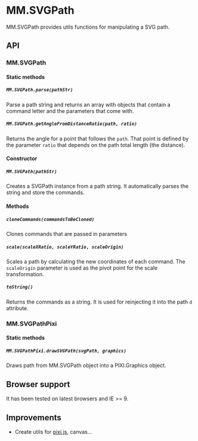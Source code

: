 # MM.SVGPath

MM.SVGPath provides utils functions for manipulating a SVG path.

## API

### MM.SVGPath

#### Static methods

##### `MM.SVGPath.parse(pathStr)`

Parse a path string and returns an array with objects that contain a command letter and the parameters that come with.

##### `MM.SVGPath.getAngleFromDistanceRatio(path, ratio)`

Returns the angle for a point that follows the `path`. That point is defined by the parameter `ratio` that depends on the path total length (the distance).

#### Constructor

##### `MM.SVGPath(pathStr)`

Creates a SVGPath instance from a path string. It automatically parses the string and store the commands.

#### Methods

##### `cloneCommands(commandsToBeCloned)`

Clones commands that are passed in parameters

##### `scale(scaleXRatio, scaleYRatio, scaleOrigin)`

Scales a path by calculating the new coordinates of each command. The `scaleOrigin` parameter is used as the pivot point for the scale transformation.

##### `toString()`

Returns the commands as a string. It is used for reinjecting it into the path `d` attribute.


### MM.SVGPathPixi

#### Static methods

##### `MM.SVGPathPixi.drawSVGPath(svgPath, graphics)`

Draws path from MM.SVGPath object into a PIXI.Graphics object.


## Browser support

It has been tested on latest browsers and IE >= 9.

## Improvements

* Create utils for [pixi.js](http://www.pixijs.com/), canvas...